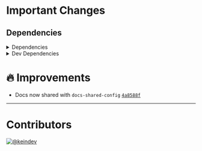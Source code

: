 # Important Changes

## Dependencies

<details>
<summary>Dependencies</summary>

- Changed **[standard-shared-config](https://www.npmjs.com/package/standard-shared-config)** from `^4.0.9` to `^4.0.11`

</details>

<details>
<summary>Dev Dependencies</summary>

- Added **[@tagproject/docs-shared-config](https://www.npmjs.com/package/@tagproject/docs-shared-config)** with `^1.0.1`
- Changed **[@tagproject/base-shared-config](https://www.npmjs.com/package/@tagproject/base-shared-config)** from `^2.0.1` to `^2.1.0`
- Changed **[@tagproject/vscode-shared-config](https://www.npmjs.com/package/@tagproject/vscode-shared-config)** from `^1.1.2` to `^1.2.1`

</details>

# :fire: Improvements

- Docs now shared with `docs-shared-config` [`4a8588f`](https://github.com/tagproject/ts-package-shared-config/commit/4a8588f2e1d5a940f7ddc0fefea513fbfa8e9966)

---

# Contributors

[![@keindev](https://avatars.githubusercontent.com/u/4527292?v=4&s=40)](https://github.com/keindev)
